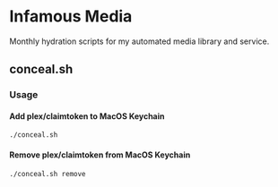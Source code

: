 # Infamous Media

Monthly hydration scripts for my automated media library and service.

## conceal.sh

### Usage

#### Add plex/claimtoken to MacOS Keychain

`./conceal.sh`

#### Remove plex/claimtoken from MacOS Keychain

`./conceal.sh remove`